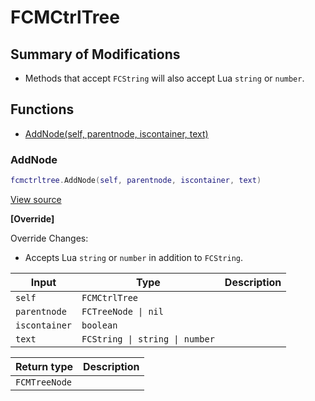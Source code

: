 # FCMCtrlTree

## Summary of Modifications
- Methods that accept `FCString` will also accept Lua `string` or `number`.

## Functions

- [AddNode(self, parentnode, iscontainer, text)](#addnode)

### AddNode

```lua
fcmctrltree.AddNode(self, parentnode, iscontainer, text)
```

[View source](https://github.com/finale-lua/lua-scripts/tree/refs/heads/master/src/mixin/FCMCtrlTree.lua#L31)

**[Override]**

Override Changes:
- Accepts Lua `string` or `number` in addition to `FCString`.

| Input | Type | Description |
| ----- | ---- | ----------- |
| `self` | `FCMCtrlTree` |  |
| `parentnode` | `FCTreeNode \| nil` |  |
| `iscontainer` | `boolean` |  |
| `text` | `FCString \| string \| number` |  |

| Return type | Description |
| ----------- | ----------- |
| `FCMTreeNode` |  |

